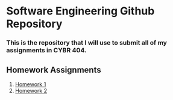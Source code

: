 # Software Engineering Github Repository
### This is the repository that I will use to submit all of my assignments in CYBR 404.

## Homework Assignments
1. [Homework 1](https://github.com/Purolis/CYBR-404/tree/main/Assignments/Web%20Scraper)
2. [Homework 2](https://github.com/Purolis/CYBR-404/tree/main/Assignments/Problem%20Frame)
